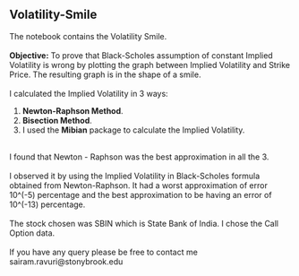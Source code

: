 ## Volatility-Smile
The notebook contains the Volatility Smile. <br />
<br />
**Objective:** To prove that Black-Scholes assumption of constant Implied Volatility is wrong by plotting the graph between Implied Volatility and Strike Price. The resulting graph is in the shape of a smile. <br />
<br />
I calculated the Implied Volatility in 3 ways: <br />
1) **Newton-Raphson Method**. <br />
2) **Bisection Method**. <br />
3) I used the **Mibian** package to calculate the Implied Volatility. <br />
<br />
I found that Newton - Raphson was the best approximation in all the 3. <br />
<br />
I observed it by using the Implied Volatility in Black-Scholes formula obtained from Newton-Raphson. It had a worst approximation of error 10^(-5) percentage and the best approximation to be having an error of 10^(-13) percentage.
<br />
<br />
The stock chosen was SBIN which is State Bank of India. I chose the Call Option data. <br />
<br />
If you have any query please be free to contact me sairam.ravuri@stonybrook.edu

